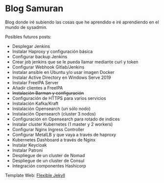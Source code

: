 # Blog Samuran

Blog donde iré subiendo las cosas que he aprendido e iré aprendiendo en el mundo de sysadmin.

Posibles futuros posts:

- Desplegar Jenkins
- Instalar Haproxy y configuración básica
- Configurar backup Jenkins
- Crear job jenkins que se le pueda llamar mediante curl y token
- Configurar Webhook Gitlab/Jenkins
- Instalar ansible en Ubuntu y/o usar imagen Docker
- Instalar Active Directory en Windows Serve 2019
- Instalar FreeIPA Server
- Añadir clientes a FreeIPA
- ~~Instalación Barman y configuración~~
- Configuración de HTTPS para varios servicios
- Instalación Kafka/Kraft
- Instalación Opensearch (un sólo nodo)
- Instalación Opensearch (cluster 3 nodos)
- Configuración en Opensearch para rotado de indices
- Instalar cluster Kubernetes (1 master y 2 workers)
- Configurar Nginx Ingress Controller
- Configurar MetalLB y que vaya a través de haproxy
- Kubernetes Dashboard a través de Nginx
- Instalar Keycloak
- Instalar Patroni
- Despliegue de un cluster de Nomad
- Despliegue de un cluster de Consul
- Integración componentes Hashicorp

Template Web: [Flexible Jekyll](https://github.com/artemsheludko/flexible-jekyll)
